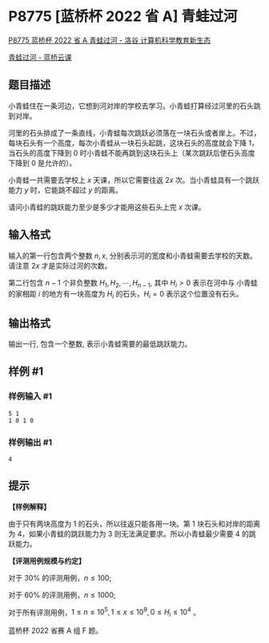 # P8775 [蓝桥杯 2022 省 A] 青蛙过河

[P8775 蓝桥杯 2022 省 A 青蛙过河 - 洛谷  计算机科学教育新生态](https://www.luogu.com.cn/problem/P8775)

[青蛙过河 - 蓝桥云课](https://www.lanqiao.cn/problems/2097/learning/?page=1&first_category_id=1&sort=students_count&name=%E9%9D%92%E8%9B%99%E8%BF%87%E6%B2%B3)

## 题目描述

小青蛙住在一条河边，它想到河对岸的学校去学习。小青蛙打算经过河里的石头跳到对岸。

河里的石头排成了一条直线，小青蛙每次跳跃必须落在一块石头或者岸上。不过，每块石头有一个高度，每次小青蛙从一块石头起跳，这块石头的高度就会下降 $1$，当石头的高度下降到 $0$ 时小青蛙不能再跳到这块石头上（某次跳跃后使石头高度下降到 $0$ 是允许的）。

小青蛙一共需要去学校上 $x$ 天课，所以它需要往返 $2x$ 次。当小青蛙具有一个跳跃能力 $y$ 时，它能跳不超过 $y$ 的距离。

请问小青蛙的跳跃能力至少是多少才能用这些石头上完 $x$ 次课。

## 输入格式

输入的第一行包含两个整数 $n, x$, 分别表示河的宽度和小青蛙需要去学校的天数。请注意 $2x$ 才是实际过河的次数。

第二行包含 $n-1$ 个非负整数 $H_{1}, H_{2}, \cdots, H_{n-1}$, 其中 $H_{i}>0$ 表示在河中与 小青蛙的家相距 $i$ 的地方有一块高度为 $H_{i}$ 的石头，$H_{i}=0$ 表示这个位置没有石头。

## 输出格式

输出一行, 包含一个整数, 表示小青蛙需要的最低跳跃能力。

## 样例 #1

### 样例输入 #1

```
5 1
1 0 1 0
```

### 样例输出 #1

```
4
```

## 提示

**【样例解释】**

由于只有两块高度为 $1$ 的石头，所以往返只能各用一块。第 $1$ 块石头和对岸的距离为 $4$，如果小青蛙的跳跃能力为 $3$ 则无法满足要求。所以小青蛙最少需要 $4$ 的跳跃能力。

**【评测用例规模与约定】**

对于 $30 \%$ 的评测用例，$n \leq 100$;

对于 $60 \%$ 的评测用例，$n \leq 1000$;

对于所有评测用例，$1 \leq n \leq 10^{5}, 1 \leq x \leq 10^{9}, 0 \leq H_{i} \leq 10^{4}$ 。 

蓝桥杯 2022 省赛 A 组 F 题。